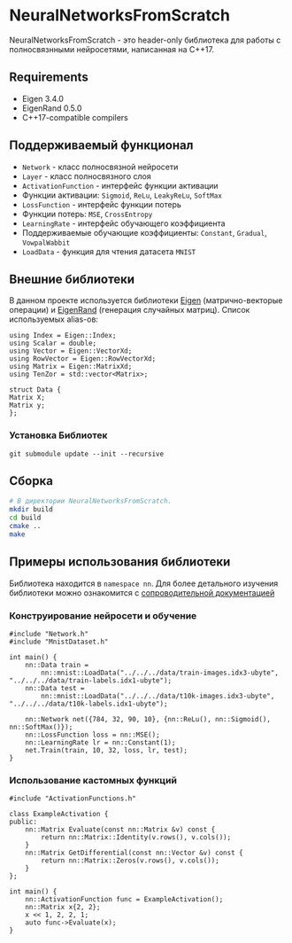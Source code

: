 # NeuralNetworksFromScratch

NeuralNetworksFromScratch - это header-only библиотека для работы с полносвязнными нейросетями, написанная на C++17.

## Requirements

* Eigen 3.4.0
* EigenRand 0.5.0
* C++17-compatible compilers

## Поддерживаемый функционал
* ```Network``` - класс полносвязной нейросети
* ```Layer``` - класс полносвязного слоя 
* ```ActivationFunction``` - интерфейс функции активации
* Функции активации: ```Sigmoid```, ```ReLu```, ```LeakyReLu```, ```SoftMax```
* ```LossFunction``` - интерфейс функции потерь
* Функции потерь: ```MSE```, ```CrossEntropy```
* ```LearningRate``` - интерфейс обучающего коэффициента
* Поддерживаемые обучающие коэффициенты: ```Constant```, ```Gradual```, ```VowpalWabbit```
* ```LoadData``` - функция для чтения датасета ```MNIST```

## Внешние библиотеки
В данном проекте используется библиотеки [Eigen](https://eigen.tuxfamily.org/index.php?title=Main_Page) (матрично-векторые операции) и [EigenRand](https://bab2min.github.io/eigenrand/v0.5.0/en/index.html) (генерация случайных матриц).
Список используемых alias-ов:
```
using Index = Eigen::Index;
using Scalar = double;
using Vector = Eigen::VectorXd;
using RowVector = Eigen::RowVectorXd;
using Matrix = Eigen::MatrixXd;
using TenZor = std::vector<Matrix>;

struct Data {
Matrix X;
Matrix y;
};
```
### Установка Библиотек
```
git submodule update --init --recursive
```

## Сборка
```sh
# В директории NeuralNetworksFromScratch.
mkdir build
cd build
cmake ..
make
```

## Примеры использования библиотеки
Библиотека находится в ```namespace nn```. Для более детального изучения библиотеки можно ознакомится с [сопроводительной документацией](NeuralNetworksFromScratch/docs.pdf)
### Конструирование нейросети и обучение
```
#include "Network.h"
#include "MnistDataset.h"

int main() {
    nn::Data train =
        nn::mnist::LoadData("../../../data/train-images.idx3-ubyte", "../../../data/train-labels.idx1-ubyte");
    nn::Data test =
        nn::mnist::LoadData("../../../data/t10k-images.idx3-ubyte", "../../../data/t10k-labels.idx1-ubyte");
    
    nn::Network net({784, 32, 90, 10}, {nn::ReLu(), nn::Sigmoid(), nn::SoftMax()});
    nn::LossFunction loss = nn::MSE();
    nn::LearningRate lr = nn::Constant(1);
    net.Train(train, 10, 32, loss, lr, test);
}
```
### Использование кастомных функций

```
#include "ActivationFunctions.h"

class ExampleActivation {
public:
    nn::Matrix Evaluate(const nn::Matrix &v) const {
        return nn::Matrix::Identity(v.rows(), v.cols());
    }
    nn::Matrix GetDifferential(const nn::Vector &v) const {
        return nn::Matrix::Zeros(v.rows(), v.cols());
    }
};

int main() {
    nn::ActivationFunction func = ExampleActivation();
    nn::Matrix x{2, 2};
    x << 1, 2, 2, 1;
    auto func->Evaluate(x);
}
```